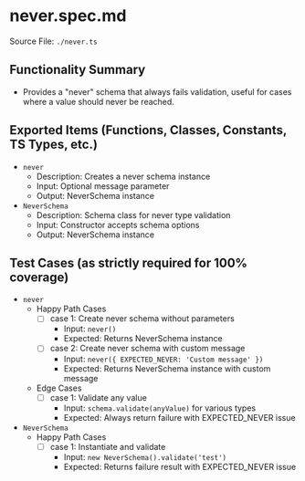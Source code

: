 # never.spec.md

Source File: `./never.ts`

## Functionality Summary
- Provides a "never" schema that always fails validation, useful for cases where a value should never be reached.

## Exported Items (Functions, Classes, Constants, TS Types, etc.)
- `never`
  - Description: Creates a never schema instance
  - Input: Optional message parameter
  - Output: NeverSchema instance
- `NeverSchema`
  - Description: Schema class for never type validation
  - Input: Constructor accepts schema options
  - Output: NeverSchema instance

## Test Cases (as strictly required for 100% coverage)
- `never`
  - Happy Path Cases
    - [ ] case 1: Create never schema without parameters
      - Input: `never()`
      - Expected: Returns NeverSchema instance
    - [ ] case 2: Create never schema with custom message
      - Input: `never({ EXPECTED_NEVER: 'Custom message' })`
      - Expected: Returns NeverSchema instance with custom message
  - Edge Cases
    - [ ] case 1: Validate any value
      - Input: `schema.validate(anyValue)` for various types
      - Expected: Always return failure with EXPECTED_NEVER issue
- `NeverSchema`
  - Happy Path Cases
    - [ ] case 1: Instantiate and validate
      - Input: `new NeverSchema().validate('test')`
      - Expected: Returns failure result with EXPECTED_NEVER issue
